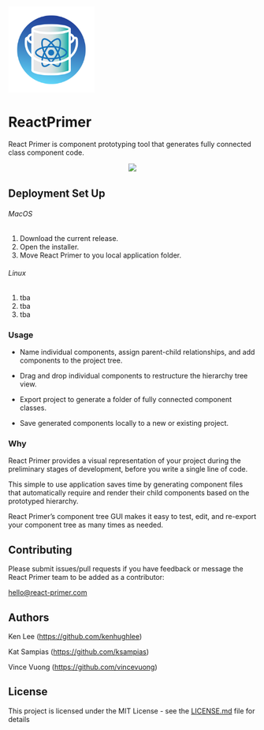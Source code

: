 <img src="/assets/icons/png/256x256.png" width="175"/>

# ReactPrimer

React Primer is component prototyping tool that generates fully connected class component code.
<p align="center">
<img src="/assets/demo/demo_15mb.gif"/>
</p>

## Deployment Set Up

###### MacOS

1. Download the current release.
2. Open the installer.
3. Move React Primer to you local application folder.

###### Linux
1. tba
2. tba
3. tba

### Usage

* Name individual components, assign parent-child relationships, and add components to the project tree.

* Drag and drop individual components to restructure the hierarchy tree view.

* Export project to generate a folder of fully connected component classes.

* Save generated components locally to a new or existing project.

### Why

React Primer provides a visual representation of your project during the preliminary stages of development, before you write a single line of code.

This simple to use application saves time by generating component files that automatically require and render their child components based on the prototyped hierarchy.

React Primer’s component tree GUI makes it easy to test, edit, and re-export your component tree as many times as needed.


## Contributing


Please submit issues/pull requests if you have feedback or message the React Primer team to be added as a contributor:

hello@react-primer.com


## Authors

Ken Lee (https://github.com/kenhughlee)

Kat Sampias (https://github.com/ksampias)

Vince Vuong (https://github.com/vincevuong)

## License

This project is licensed under the MIT License - see the [LICENSE.md](LICENSE.md) file for details
